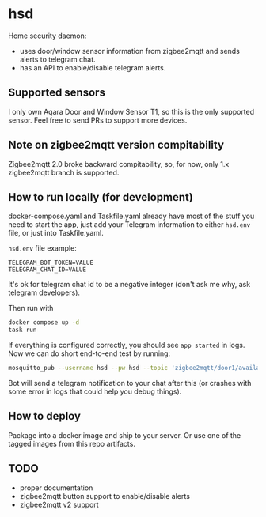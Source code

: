 # hsd

Home security daemon:

- uses door/window sensor information from zigbee2mqtt and sends alerts to telegram chat.
- has an API to enable/disable telegram alerts.

## Supported sensors

I only own Aqara Door and Window Sensor T1, so this is  the only supported sensor. Feel free to send PRs to support more devices.

## Note on zigbee2mqtt version compitability

Zigbee2mqtt 2.0 broke backward compitability, so, for now, only 1.x zigbee2mqtt branch is supported.

## How to run locally (for development)

docker-compose.yaml and Taskfile.yaml already have most of the stuff you need to start the app, just add your Telegram information to either `hsd.env` file, or just into Taskfile.yaml.

`hsd.env` file example:

```dotenv
TELEGRAM_BOT_TOKEN=VALUE
TELEGRAM_CHAT_ID=VALUE
```

It's ok for telegram chat id to be a negative integer (don't ask me why, ask telegram developers).

Then run with

```sh
docker compose up -d
task run
```

If everything is configured correctly, you should see `app started` in logs. Now we can do short end-to-end test by running:

```sh
mosquitto_pub --username hsd --pw hsd --topic 'zigbee2mqtt/door1/availability'  -m 'offline' -h localhost
```

Bot will send a telegram notification to your chat after this (or crashes with some error in logs that could help you debug things).

## How to deploy

Package into a docker image and ship to your server. Or use one of the tagged images from this repo artifacts.

## TODO 

- proper documentation
- zigbee2mqtt button support to enable/disable alerts
- zigbee2mqtt v2 support
